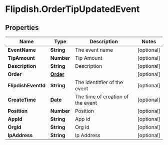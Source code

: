 # Flipdish.OrderTipUpdatedEvent

## Properties

Name | Type | Description | Notes
------------ | ------------- | ------------- | -------------
**EventName** | **String** | The event name | [optional] 
**TipAmount** | **Number** | Tip Amount | [optional] 
**Description** | **String** | Description | [optional] 
**Order** | [**Order**](Order.md) |  | [optional] 
**FlipdishEventId** | **String** | The identitfier of the event | [optional] 
**CreateTime** | **Date** | The time of creation of the event | [optional] 
**Position** | **Number** | Position | [optional] 
**AppId** | **String** | App id | [optional] 
**OrgId** | **String** | Org id | [optional] 
**IpAddress** | **String** | Ip Address | [optional] 


